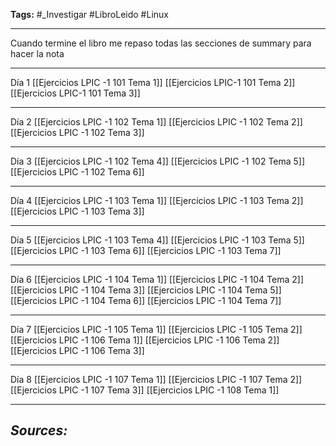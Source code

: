 **Tags:** #_Investigar 
#LibroLeido #Linux 
- - -
Cuando termine el libro me repaso todas las secciones de summary para hacer la nota
- - -
Día 1
[[Ejercicios LPIC -1 101 Tema 1]]
[[Ejercicios LPIC-1 101 Tema 2]]
[[Ejercicios LPIC-1 101 Tema 3]]
- - - 
Día 2
[[Ejercicios LPIC -1 102 Tema 1]]
[[Ejercicios LPIC -1 102 Tema 2]]
[[Ejercicios LPIC -1 102 Tema 3]]
- - -
Día 3
[[Ejercicios LPIC -1 102 Tema 4]]
[[Ejercicios LPIC -1 102 Tema 5]]
[[Ejercicios LPIC -1 102 Tema 6]]
- - -
Día 4
[[Ejercicios LPIC -1 103 Tema 1]]
[[Ejercicios LPIC -1 103 Tema 2]]
[[Ejercicios LPIC -1 103 Tema 3]]
- - -
Día 5
[[Ejercicios LPIC -1 103 Tema 4]]
[[Ejercicios LPIC -1 103 Tema 5]]
[[Ejercicios LPIC -1 103 Tema 6]]
[[Ejercicios LPIC -1 103 Tema 7]]
- - - 
Día 6
[[Ejercicios LPIC -1 104 Tema 1]]
[[Ejercicios LPIC -1 104 Tema 2]]
[[Ejercicios LPIC -1 104 Tema 3]]
[[Ejercicios LPIC -1 104 Tema 5]]
[[Ejercicios LPIC -1 104 Tema 6]]
[[Ejercicios LPIC -1 104 Tema 7]]
- - -
Día 7
[[Ejercicios LPIC -1 105 Tema 1]]
[[Ejercicios LPIC -1 105 Tema 2]]
[[Ejercicios LPIC -1 106 Tema 1]]
[[Ejercicios LPIC -1 106 Tema 2]]
[[Ejercicios LPIC -1 106 Tema 3]]
- - - 
Día 8
[[Ejercicios LPIC -1 107 Tema 1]]
[[Ejercicios LPIC -1 107 Tema 2]]
[[Ejercicios LPIC -1 107 Tema 3]]
[[Ejercicios LPIC -1 108 Tema 1]]
- - - 
## ***Sources:***